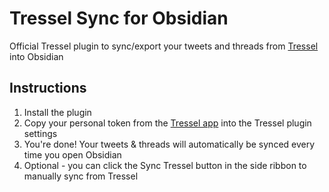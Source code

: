 # Tressel Sync for Obsidian

Official Tressel plugin to sync/export your tweets and threads from [Tressel](https://tressel.xyz) into Obsidian

## Instructions

1. Install the plugin
2. Copy your personal token from the [Tressel app](https://app.tressel.xyz) into the Tressel plugin settings
3. You're done! Your tweets & threads will automatically be synced every time you open Obsidian
4. Optional - you can click the Sync Tressel button in the side ribbon to manually sync from Tressel
            